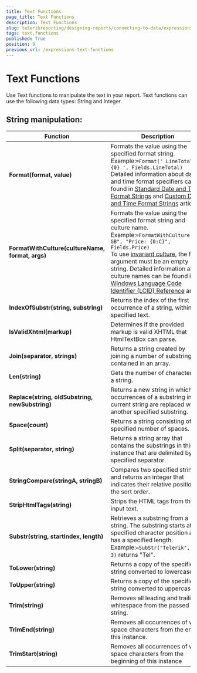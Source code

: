 ```yaml
---
title: Text Functions
page_title: Text Functions 
description: Text Functions
slug: telerikreporting/designing-reports/connecting-to-data/expressions/expressions-reference/functions/text-functions
tags: text,functions
published: True
position: 9
previous_url: /expressions-text-functions
---
```

<style>
table th:first-of-type {
    width: 40%;
}
table th:nth-of-type(2) {
    width: 60%;
}
</style>

# Text Functions

Use Text functions to manipulate the text in your report. Text functions can use the following data types: String and Integer.

## String manipulation:

| Function | Description |
| ------ | ------ |
| __Format(format, value)__ |Formats the value using the specified format string. <br/>Example:`=Format(' LineTotal: {0} ', Fields.LineTotal)`<br/>Detailed information about date and time format specifiers can be found in [Standard Date and Time Format Strings](https://docs.microsoft.com/en-us/dotnet/standard/base-types/standard-date-and-time-format-strings) and [Custom Date and Time Format Strings](https://docs.microsoft.com/en-us/dotnet/standard/base-types/custom-date-and-time-format-strings) articles.|
| __FormatWithCulture(cultureName, format, args)__ |Formats the value using the specified format string and culture name. <br/>Example:`=FormatWithCulture("en-GB", "Price: {0:C}", Fields.Price)`<br/>To use [invariant culture](https://docs.microsoft.com/en-us/dotnet/api/system.globalization.cultureinfo.invariantculture?view=netframework-4.7.2#System_Globalization_CultureInfo_InvariantCulture), the first argument must be an empty string. Detailed information about culture names can be found in [Windows Language Code Identifier (LCID) Reference](https://msdn.microsoft.com/en-us/library/cc233982.aspx) article.|
| __IndexOfSubstr(string, substring)__ |Returns the index of the first occurrence of a string, within the specified text.|
| __IsValidXhtml(markup)__ |Determines if the provided markup is valid XHTML that HtmlTextBox can parse.|
| __Join(separator, strings)__ |Returns a string created by joining a number of substrings contained in an array.|
| __Len(string)__ |Gets the number of characters in a string.|
| __Replace(string, oldSubstring, newSubstring)__ |Returns a new string in which all occurrences of a substring in the current string are replaced with another specified substring.|
| __Space(count)__ |Returns a string consisting of the specified number of spaces.|
| __Split(separator, string)__ |Returns a string array that contains the substrings in this instance that are delimited by the specified separator.|
| __StringCompare(stringA, stringB)__ |Compares two specified strings and returns an integer that indicates their relative position in the sort order.|
| __StripHtmlTags(string)__ |Strips the HTML tags from the input text.|
| __Substr(string, startIndex, length)__ |Retrieves a substring from a string. The substring starts at a specified character position and has a specified length. <br/>Example:`=SubStr("Telerik", 0, 3)` returns "Tel".|
| __ToLower(string)__ |Returns a copy of the specified string converted to lowercase.|
| __ToUpper(string)__ |Returns a copy of the specified string converted to uppercase.|
| __Trim(string)__ |Removes all leading and trailing whitespace from the passed in string.|
| __TrimEnd(string)__ |Removes all occurrences of white space characters from the end of this instance.|
| __TrimStart(string)__ |Removes all occurrences of white space characters from the beginning of this instance|

